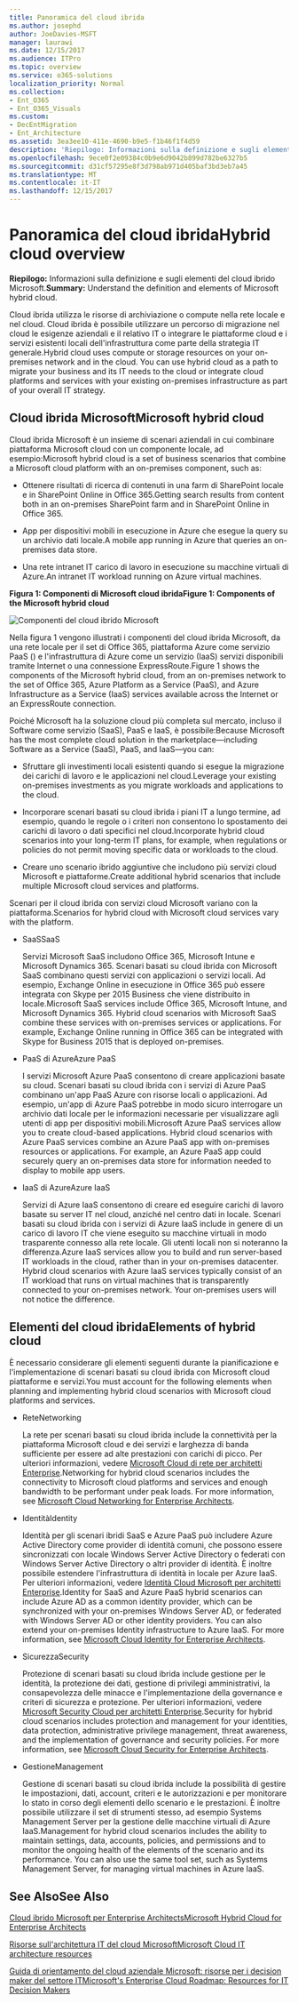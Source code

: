 ```yaml
---
title: Panoramica del cloud ibrida
ms.author: josephd
author: JoeDavies-MSFT
manager: laurawi
ms.date: 12/15/2017
ms.audience: ITPro
ms.topic: overview
ms.service: o365-solutions
localization_priority: Normal
ms.collection:
- Ent_O365
- Ent_O365_Visuals
ms.custom:
- DecEntMigration
- Ent_Architecture
ms.assetid: 3ea3ee10-411e-4690-b9e5-f1b46f1f4d59
description: 'Riepilogo: Informazioni sulla definizione e sugli elementi del cloud ibrido Microsoft.'
ms.openlocfilehash: 9ece0f2e09384c0b9e6d9042b899d782be6327b5
ms.sourcegitcommit: d31cf57295e8f3d798ab971d405baf3bd3eb7a45
ms.translationtype: MT
ms.contentlocale: it-IT
ms.lasthandoff: 12/15/2017
---
```

# <a name="hybrid-cloud-overview"></a><span data-ttu-id="c4250-103">Panoramica del cloud ibrida</span><span class="sxs-lookup"><span data-stu-id="c4250-103">Hybrid cloud overview</span></span>

 <span data-ttu-id="c4250-104">**Riepilogo:** Informazioni sulla definizione e sugli elementi del cloud ibrido Microsoft.</span><span class="sxs-lookup"><span data-stu-id="c4250-104">**Summary:** Understand the definition and elements of Microsoft hybrid cloud.</span></span>
  
<span data-ttu-id="c4250-p101">Cloud ibrida utilizza le risorse di archiviazione o compute nella rete locale e nel cloud. Cloud ibrida è possibile utilizzare un percorso di migrazione nel cloud le esigenze aziendali e il relativo IT o integrare le piattaforme cloud e i servizi esistenti locali dell'infrastruttura come parte della strategia IT generale.</span><span class="sxs-lookup"><span data-stu-id="c4250-p101">Hybrid cloud uses compute or storage resources on your on-premises network and in the cloud. You can use hybrid cloud as a path to migrate your business and its IT needs to the cloud or integrate cloud platforms and services with your existing on-premises infrastructure as part of your overall IT strategy.</span></span>
  
## <a name="microsoft-hybrid-cloud"></a><span data-ttu-id="c4250-107">Cloud ibrida Microsoft</span><span class="sxs-lookup"><span data-stu-id="c4250-107">Microsoft hybrid cloud</span></span>

<span data-ttu-id="c4250-108">Cloud ibrida Microsoft è un insieme di scenari aziendali in cui combinare piattaforma Microsoft cloud con un componente locale, ad esempio:</span><span class="sxs-lookup"><span data-stu-id="c4250-108">Microsoft hybrid cloud is a set of business scenarios that combine a Microsoft cloud platform with an on-premises component, such as:</span></span> 
  
- <span data-ttu-id="c4250-109">Ottenere risultati di ricerca di contenuti in una farm di SharePoint locale e in SharePoint Online in Office 365.</span><span class="sxs-lookup"><span data-stu-id="c4250-109">Getting search results from content both in an on-premises SharePoint farm and in SharePoint Online in Office 365.</span></span>
    
- <span data-ttu-id="c4250-110">App per dispositivi mobili in esecuzione in Azure che esegue la query su un archivio dati locale.</span><span class="sxs-lookup"><span data-stu-id="c4250-110">A mobile app running in Azure that queries an on-premises data store.</span></span>
    
- <span data-ttu-id="c4250-111">Una rete intranet IT carico di lavoro in esecuzione su macchine virtuali di Azure.</span><span class="sxs-lookup"><span data-stu-id="c4250-111">An intranet IT workload running on Azure virtual machines.</span></span>
    
<span data-ttu-id="c4250-112">**Figura 1: Componenti di Microsoft cloud ibrida**</span><span class="sxs-lookup"><span data-stu-id="c4250-112">**Figure 1: Components of the Microsoft hybrid cloud**</span></span>

![Componenti del cloud ibrido Microsoft](images/Hybrid_Poster/MS_Hybrid_Cloud.png)
  
<span data-ttu-id="c4250-114">Nella figura 1 vengono illustrati i componenti del cloud ibrida Microsoft, da una rete locale per il set di Office 365, piattaforma Azure come servizio PaaS () e l'infrastruttura di Azure come un servizio (IaaS) servizi disponibili tramite Internet o una connessione ExpressRoute.</span><span class="sxs-lookup"><span data-stu-id="c4250-114">Figure 1 shows the components of the Microsoft hybrid cloud, from an on-premises network to the set of Office 365, Azure Platform as a Service (PaaS), and Azure Infrastructure as a Service (IaaS) services available across the Internet or an ExpressRoute connection.</span></span>
  
<span data-ttu-id="c4250-115">Poiché Microsoft ha la soluzione cloud più completa sul mercato, incluso il Software come servizio (SaaS), PaaS e IaaS, è possibile:</span><span class="sxs-lookup"><span data-stu-id="c4250-115">Because Microsoft has the most complete cloud solution in the marketplace—including Software as a Service (SaaS), PaaS, and IaaS—you can:</span></span>
  
- <span data-ttu-id="c4250-116">Sfruttare gli investimenti locali esistenti quando si esegue la migrazione dei carichi di lavoro e le applicazioni nel cloud.</span><span class="sxs-lookup"><span data-stu-id="c4250-116">Leverage your existing on-premises investments as you migrate workloads and applications to the cloud.</span></span>
    
- <span data-ttu-id="c4250-117">Incorporare scenari basati su cloud ibrida i piani IT a lungo termine, ad esempio, quando le regole o i criteri non consentono lo spostamento dei carichi di lavoro o dati specifici nel cloud.</span><span class="sxs-lookup"><span data-stu-id="c4250-117">Incorporate hybrid cloud scenarios into your long-term IT plans, for example, when regulations or policies do not permit moving specific data or workloads to the cloud.</span></span>
    
- <span data-ttu-id="c4250-118">Creare uno scenario ibrido aggiuntive che includono più servizi cloud Microsoft e piattaforme.</span><span class="sxs-lookup"><span data-stu-id="c4250-118">Create additional hybrid scenarios that include multiple Microsoft cloud services and platforms.</span></span>
    
<span data-ttu-id="c4250-119">Scenari per il cloud ibrida con servizi cloud Microsoft variano con la piattaforma.</span><span class="sxs-lookup"><span data-stu-id="c4250-119">Scenarios for hybrid cloud with Microsoft cloud services vary with the platform.</span></span>
  
- <span data-ttu-id="c4250-120">SaaS</span><span class="sxs-lookup"><span data-stu-id="c4250-120">SaaS</span></span>
    
    <span data-ttu-id="c4250-p102">Servizi Microsoft SaaS includono Office 365, Microsoft Intune e Microsoft Dynamics 365. Scenari basati su cloud ibrida con Microsoft SaaS combinano questi servizi con applicazioni o servizi locali. Ad esempio, Exchange Online in esecuzione in Office 365 può essere integrata con Skype per 2015 Business che viene distribuito in locale.</span><span class="sxs-lookup"><span data-stu-id="c4250-p102">Microsoft SaaS services include Office 365, Microsoft Intune, and Microsoft Dynamics 365. Hybrid cloud scenarios with Microsoft SaaS combine these services with on-premises services or applications. For example, Exchange Online running in Office 365 can be integrated with Skype for Business 2015 that is deployed on-premises.</span></span>
    
- <span data-ttu-id="c4250-124">PaaS di Azure</span><span class="sxs-lookup"><span data-stu-id="c4250-124">Azure PaaS</span></span>
    
    <span data-ttu-id="c4250-p103">I servizi Microsoft Azure PaaS consentono di creare applicazioni basate su cloud. Scenari basati su cloud ibrida con i servizi di Azure PaaS combinano un'app PaaS Azure con risorse locali o applicazioni. Ad esempio, un'app di Azure PaaS potrebbe in modo sicuro interrogare un archivio dati locale per le informazioni necessarie per visualizzare agli utenti di app per dispositivi mobili.</span><span class="sxs-lookup"><span data-stu-id="c4250-p103">Microsoft Azure PaaS services allow you to create cloud-based applications. Hybrid cloud scenarios with Azure PaaS services combine an Azure PaaS app with on-premises resources or applications. For example, an Azure PaaS app could securely query an on-premises data store for information needed to display to mobile app users.</span></span>
    
- <span data-ttu-id="c4250-128">IaaS di Azure</span><span class="sxs-lookup"><span data-stu-id="c4250-128">Azure IaaS</span></span>
    
    <span data-ttu-id="c4250-p104">Servizi di Azure IaaS consentono di creare ed eseguire carichi di lavoro basate su server IT nel cloud, anziché nel centro dati in locale. Scenari basati su cloud ibrida con i servizi di Azure IaaS include in genere di un carico di lavoro IT che viene eseguito su macchine virtuali in modo trasparente connesso alla rete locale. Gli utenti locali non si noteranno la differenza.</span><span class="sxs-lookup"><span data-stu-id="c4250-p104">Azure IaaS services allow you to build and run server-based IT workloads in the cloud, rather than in your on-premises datacenter. Hybrid cloud scenarios with Azure IaaS services typically consist of an IT workload that runs on virtual machines that is transparently connected to your on-premises network. Your on-premises users will not notice the difference.</span></span>
    
## <a name="elements-of-hybrid-cloud"></a><span data-ttu-id="c4250-132">Elementi del cloud ibrida</span><span class="sxs-lookup"><span data-stu-id="c4250-132">Elements of hybrid cloud</span></span>

<span data-ttu-id="c4250-133">È necessario considerare gli elementi seguenti durante la pianificazione e l'implementazione di scenari basati su cloud ibrida con Microsoft cloud piattaforme e servizi.</span><span class="sxs-lookup"><span data-stu-id="c4250-133">You must account for the following elements when planning and implementing hybrid cloud scenarios with Microsoft cloud platforms and services.</span></span>
  
- <span data-ttu-id="c4250-134">Rete</span><span class="sxs-lookup"><span data-stu-id="c4250-134">Networking</span></span>
    
    <span data-ttu-id="c4250-p105">La rete per scenari basati su cloud ibrida include la connettività per la piattaforma Microsoft cloud e dei servizi e larghezza di banda sufficiente per essere ad alte prestazioni con carichi di picco. Per ulteriori informazioni, vedere [Microsoft Cloud di rete per architetti Enterprise](microsoft-cloud-networking-for-enterprise-architects.md).</span><span class="sxs-lookup"><span data-stu-id="c4250-p105">Networking for hybrid cloud scenarios includes the connectivity to Microsoft cloud platforms and services and enough bandwidth to be performant under peak loads. For more information, see [Microsoft Cloud Networking for Enterprise Architects](microsoft-cloud-networking-for-enterprise-architects.md).</span></span>
    
- <span data-ttu-id="c4250-137">Identità</span><span class="sxs-lookup"><span data-stu-id="c4250-137">Identity</span></span>
    
    <span data-ttu-id="c4250-p106">Identità per gli scenari ibridi SaaS e Azure PaaS può includere Azure Active Directory come provider di identità comuni, che possono essere sincronizzati con locale Windows Server Active Directory o federati con Windows Server Active Directory o altri provider di identità. È inoltre possibile estendere l'infrastruttura di identità in locale per Azure IaaS. Per ulteriori informazioni, vedere [Identità Cloud Microsoft per architetti Enterprise](microsoft-cloud-identity-for-enterprise-architects.md).</span><span class="sxs-lookup"><span data-stu-id="c4250-p106">Identity for SaaS and Azure PaaS hybrid scenarios can include Azure AD as a common identity provider, which can be synchronized with your on-premises Windows Server AD, or federated with Windows Server AD or other identity providers. You can also extend your on-premises Identity infrastructure to Azure IaaS. For more information, see [Microsoft Cloud Identity for Enterprise Architects](microsoft-cloud-identity-for-enterprise-architects.md).</span></span>
    
- <span data-ttu-id="c4250-141">Sicurezza</span><span class="sxs-lookup"><span data-stu-id="c4250-141">Security</span></span>
    
    <span data-ttu-id="c4250-p107">Protezione di scenari basati su cloud ibrida include gestione per le identità, la protezione dei dati, gestione di privilegi amministrativi, la consapevolezza delle minacce e l'implementazione della governance e criteri di sicurezza e protezione. Per ulteriori informazioni, vedere [Microsoft Security Cloud per architetti Enterprise](https://technet.microsoft.com/library/dn919927.aspx#security).</span><span class="sxs-lookup"><span data-stu-id="c4250-p107">Security for hybrid cloud scenarios includes protection and management for your identities, data protection, administrative privilege management, threat awareness, and the implementation of governance and security policies. For more information, see [Microsoft Cloud Security for Enterprise Architects](https://technet.microsoft.com/library/dn919927.aspx#security).</span></span>
    
- <span data-ttu-id="c4250-144">Gestione</span><span class="sxs-lookup"><span data-stu-id="c4250-144">Management</span></span>
    
    <span data-ttu-id="c4250-p108">Gestione di scenari basati su cloud ibrida include la possibilità di gestire le impostazioni, dati, account, criteri e le autorizzazioni e per monitorare lo stato in corso degli elementi dello scenario e le prestazioni. È inoltre possibile utilizzare il set di strumenti stesso, ad esempio Systems Management Server per la gestione delle macchine virtuali di Azure IaaS.</span><span class="sxs-lookup"><span data-stu-id="c4250-p108">Management for hybrid cloud scenarios includes the ability to maintain settings, data, accounts, policies, and permissions and to monitor the ongoing health of the elements of the scenario and its performance. You can also use the same tool set, such as Systems Management Server, for managing virtual machines in Azure IaaS.</span></span>
    
## <a name="see-also"></a><span data-ttu-id="c4250-147">See Also</span><span class="sxs-lookup"><span data-stu-id="c4250-147">See Also</span></span>

[<span data-ttu-id="c4250-148">Cloud ibrido Microsoft per Enterprise Architects</span><span class="sxs-lookup"><span data-stu-id="c4250-148">Microsoft Hybrid Cloud for Enterprise Architects</span></span>](microsoft-hybrid-cloud-for-enterprise-architects.md)
  
[<span data-ttu-id="c4250-149">Risorse sull'architettura IT del cloud Microsoft</span><span class="sxs-lookup"><span data-stu-id="c4250-149">Microsoft Cloud IT architecture resources</span></span>](microsoft-cloud-it-architecture-resources.md)

[<span data-ttu-id="c4250-150">Guida di orientamento del cloud aziendale Microsoft: risorse per i decision maker del settore IT</span><span class="sxs-lookup"><span data-stu-id="c4250-150">Microsoft's Enterprise Cloud Roadmap: Resources for IT Decision Makers</span></span>](https://sway.com/FJ2xsyWtkJc2taRD)
 


